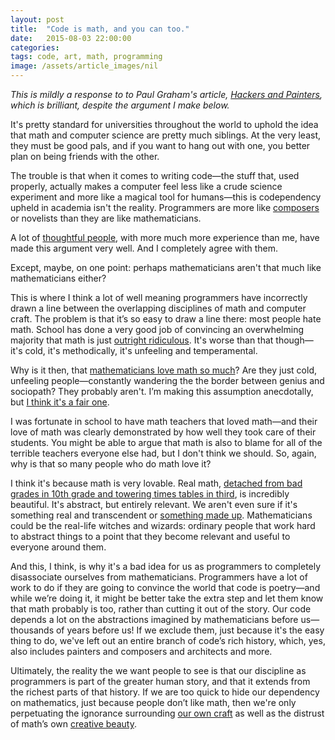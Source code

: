 ```yaml
---
layout: post
title:  "Code is math, and you can too."
date:   2015-08-03 22:00:00
categories:
tags: code, art, math, programming
image: /assets/article_images/nil
---
```

*This is mildly a response to to Paul Graham's article, [Hackers and Painters](http://www.paulgraham.com/hp.html), which is brilliant, despite the argument I make below.*

It's pretty standard for universities throughout the world to uphold the idea that math and computer science are pretty much siblings. At the very least, they must be good pals, and if you want to hang out with one, you better plan on being friends with the other.

The trouble is that when it comes to writing code—the stuff that, used properly, actually makes  a computer feel less like a crude science experiment and more like a magical tool for humans—this is codependency upheld in academia isn't the reality. Programmers are more like [composers](http://ryangtanaka.com/music-composition-similar-to-software-programming/) or novelists than they are like mathematicians.

A lot of [thoughtful people](http://www.sarahmei.com/blog/2014/07/15/programming-is-not-math/), with more much more experience than me, have made this argument very well. And I completely agree with them.

Except, maybe, on one point: perhaps mathematicians aren't that much like mathematicians either?

This is where I think a lot of well meaning programmers have incorrectly drawn a line between the overlapping disciplines of math and computer craft. The problem is that it’s so easy to draw a line there: most people hate math. School has done a very good job of convincing an overwhelming majority that math is just [outright ridiculous](http://euclid.nmu.edu/~jophilli/essays/math-aesth.html). It's worse than that though—it's cold, it's methodically, it's unfeeling and temperamental.

Why is it then, that [mathematicians love math so much](http://www.careercast.com/jobs-rated/jobs-rated-report-2015-ranking-top-200-jobs)? Are they just cold, unfeeling people—constantly wandering the the border between genius and sociopath? They probably aren't. I’m making this assumption anecdotally, but [I think it's a fair one](https://www.khanacademy.org/about/the-team).

I was fortunate in school to have math teachers that loved math—and their love of math was clearly demonstrated by how well they took care of their students. You might be able to argue that math is also to blame for all of the terrible teachers everyone else had, but I don't think we should. So, again, why is that so many people who do math love it?

I think it's because math is very lovable. Real math, [detached from bad grades in 10th grade and towering times tables in third](http://opinionator.blogs.nytimes.com/2010/01/31/from-fish-to-infinity/), is incredibly beautiful. It's abstract, but entirely relevant. We aren't even sure if it's something real and transcendent or [something made up](https://youtu.be/TbNymweHW4E). Mathematicians could be the real-life witches and wizards: ordinary people that work hard to abstract things to a point that they become relevant and useful to everyone around them.

And this, I think, is why it's a bad idea for us as programmers to completely disassociate ourselves from mathematicians. Programmers have a lot of work to do if they are going to convince the world that code is poetry—and while we’re doing it, it might be better take the extra step and let them know that math probably is too, rather than cutting it out of the story. Our code depends a lot on the abstractions imagined by mathematicians before us—thousands of years before us! If we exclude them, just because it's the easy thing to do, we've left out an entire branch of code’s rich history, which, yes, also includes painters and composers and architects and more.

Ultimately, the reality the we want people to see is that our discipline as programmers is part of the greater human story, and that it extends from the richest parts of that history. If we are too quick to hide our dependency on mathematics, just because people don’t like math, then we're only perpetuating the ignorance surrounding [our own craft](http://www.bloomberg.com/graphics/2015-paul-ford-what-is-code/) as well as the distrust of math’s own [creative beauty](http://www.huffingtonpost.com/david-h-bailey/why-mathematics-matters_b_4794617.html).
